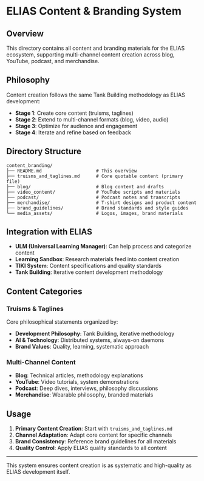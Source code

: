 # ELIAS Content & Branding System

## Overview

This directory contains all content and branding materials for the ELIAS ecosystem, supporting multi-channel content creation across blog, YouTube, podcast, and merchandise.

## Philosophy

Content creation follows the same Tank Building methodology as ELIAS development:
- **Stage 1**: Create core content (truisms, taglines) 
- **Stage 2**: Extend to multi-channel formats (blog, video, audio)
- **Stage 3**: Optimize for audience and engagement
- **Stage 4**: Iterate and refine based on feedback

## Directory Structure

```
content_branding/
├── README.md                    # This overview
├── truisms_and_taglines.md      # Core quotable content (primary file)
├── blog/                        # Blog content and drafts
├── video_content/               # YouTube scripts and materials
├── podcast/                     # Podcast notes and transcripts  
├── merchandise/                 # T-shirt designs and product content
├── brand_guidelines/            # Brand standards and style guides
└── media_assets/                # Logos, images, brand materials
```

## Integration with ELIAS

- **ULM (Universal Learning Manager)**: Can help process and categorize content
- **Learning Sandbox**: Research materials feed into content creation
- **TIKI System**: Content specifications and quality standards
- **Tank Building**: Iterative content development methodology

## Content Categories

### Truisms & Taglines
Core philosophical statements organized by:
- **Development Philosophy**: Tank Building, iterative methodology
- **AI & Technology**: Distributed systems, always-on daemons
- **Brand Values**: Quality, learning, systematic approach

### Multi-Channel Content
- **Blog**: Technical articles, methodology explanations
- **YouTube**: Video tutorials, system demonstrations
- **Podcast**: Deep dives, interviews, philosophy discussions
- **Merchandise**: Wearable philosophy, branded materials

## Usage

1. **Primary Content Creation**: Start with `truisms_and_taglines.md`
2. **Channel Adaptation**: Adapt core content for specific channels
3. **Brand Consistency**: Reference brand guidelines for all materials
4. **Quality Control**: Apply ELIAS quality standards to all content

---

This system ensures content creation is as systematic and high-quality as ELIAS development itself.